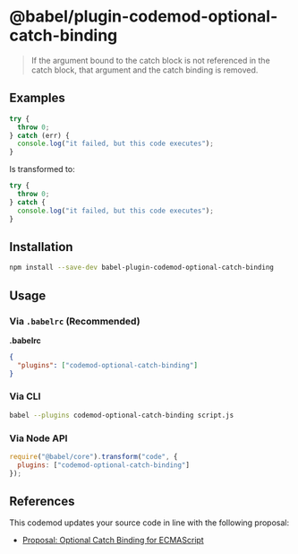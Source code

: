 # @babel/plugin-codemod-optional-catch-binding

> If the argument bound to the catch block is not referenced in the catch block, that argument and the catch binding is removed.


## Examples

```js
try {
  throw 0;
} catch (err) {
  console.log("it failed, but this code executes");
}
```
Is transformed to:

```js
try {
  throw 0;
} catch {
  console.log("it failed, but this code executes");
}
```


## Installation

```sh
npm install --save-dev babel-plugin-codemod-optional-catch-binding
```

## Usage

### Via `.babelrc` (Recommended)

**.babelrc**

```json
{
  "plugins": ["codemod-optional-catch-binding"]
}
```

### Via CLI

```sh
babel --plugins codemod-optional-catch-binding script.js
```

### Via Node API

```javascript
require("@babel/core").transform("code", {
  plugins: ["codemod-optional-catch-binding"]
});
```

## References
This codemod updates your source code in line with the following proposal:
- [Proposal: Optional Catch Binding for ECMAScript](https://github.com/babel/proposals/issues/7)
